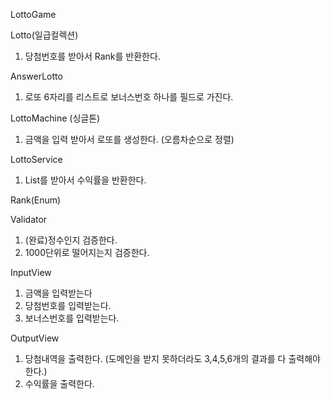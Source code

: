 LottoGame


Lotto(일급컬렉션)
1. 당첨번호를 받아서 Rank를 반환한다.


AnswerLotto
1. 로또 6자리를 리스트로 보너스번호 하나를 필드로 가진다.



LottoMachine (싱글톤)
1. 금액을 입력 받아서 로또를 생성한다. (오름차순으로 정렬)

LottoService
1. List<Rank>를 받아서 수익률을 반환한다.

Rank(Enum)



Validator
1. (완료)정수인지 검증한다.
2. 1000단위로 떨어지는지 검증한다.


InputView
1. 금액을 입력받는다
2. 당첨번호를 입력받는다.
3. 보너스번호를 입력받는다.

OutputView
1. 당첨내역을 출력한다. (도메인을 받지 못하더라도 3,4,5,6개의 결과를 다 출력해야한다.)
2. 수익률을 출력한다.